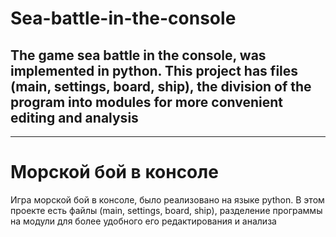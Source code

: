 # Sea-battle-in-the-console
 The game sea battle in the console, was implemented in python. This project has files (main, settings, board, ship), the division of the program into modules for more convenient editing and analysis
---
---
# Морской бой в консоле
 Игра морской бой в консоле, было реализовано на языке python. В этом проекте есть файлы (main, settings, board, ship), разделение программы на модули для более удобного его редактирования и анализа
